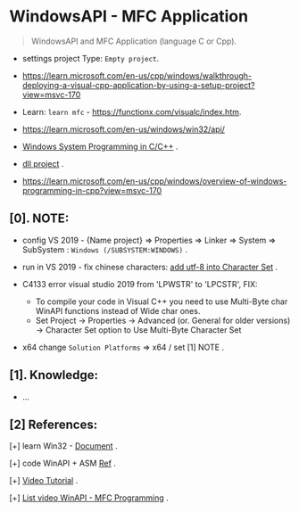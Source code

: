 # WindowsAPI - MFC Application

> WindowsAPI and MFC Application (language C or Cpp).

- settings project Type: `Empty project`.

- https://learn.microsoft.com/en-us/cpp/windows/walkthrough-deploying-a-visual-cpp-application-by-using-a-setup-project?view=msvc-170
- Learn: `learn mfc` - https://functionx.com/visualc/index.htm.
- https://learn.microsoft.com/en-us/windows/win32/api/
- [Windows System Programming in C/C++](https://www.youtube.com/watch?v=B999K9yztnI&list=PLDpFwQfbVxIw_rysNCHPeGmh6wIUnhjrt) .
- [dll project](https://learn.microsoft.com/en-us/cpp/build/walkthrough-creating-and-using-a-dynamic-link-library-cpp?view=msvc-170) .
- https://learn.microsoft.com/en-us/cpp/windows/overview-of-windows-programming-in-cpp?view=msvc-170
## [0]. NOTE:

- config VS 2019 - {Name project} => Properties => Linker => System => SubSystem : `Windows (/SUBSYSTEM:WINDOWS)` .

- run in VS 2019 - fix chinese characters: [add utf-8 into Character Set](https://learn.microsoft.com/en-us/cpp/build/reference/utf-8-set-source-and-executable-character-sets-to-utf-8?view=msvc-170#set-the-option-in-visual-studio-or-programmatically) .


- C4133 error visual studio 2019 from 'LPWSTR' to 'LPCSTR', FIX:
     * To compile your code in Visual C++ you need to use Multi-Byte char WinAPI functions instead of Wide char ones.
     * Set Project -> Properties -> Advanced (or. General for older versions) -> Character Set option to Use Multi-Byte Character Set

- x64 change `Solution Platforms` => x64 / set [1] NOTE .


## [1]. Knowledge:

- ...

## [2] References:

[+] learn Win32 - [Document](http://www.winprog.org/tutorial/start.html) .

[+] code WinAPI + ASM [Ref](https://www.youtube.com/watch?v=pdgmlto7Uwc) .

[+] [Video Tutorial](https://www.youtube.com/watch?v=yvWYggka30A) .

[+] [List video WinAPI - MFC Programming](https://www.youtube.com/watch?v=60O6B2Di5RE&list=PLfszubEEhakf7mGTDjsImyp-YGU69_S5k&index=42) .







      

      
